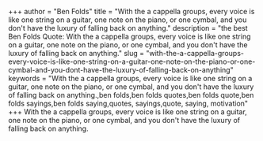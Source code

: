 +++
author = "Ben Folds"
title = "With the a cappella groups, every voice is like one string on a guitar, one note on the piano, or one cymbal, and you don't have the luxury of falling back on anything."
description = "the best Ben Folds Quote: With the a cappella groups, every voice is like one string on a guitar, one note on the piano, or one cymbal, and you don't have the luxury of falling back on anything."
slug = "with-the-a-cappella-groups-every-voice-is-like-one-string-on-a-guitar-one-note-on-the-piano-or-one-cymbal-and-you-dont-have-the-luxury-of-falling-back-on-anything"
keywords = "With the a cappella groups, every voice is like one string on a guitar, one note on the piano, or one cymbal, and you don't have the luxury of falling back on anything.,ben folds,ben folds quotes,ben folds quote,ben folds sayings,ben folds saying,quotes, sayings,quote, saying, motivation"
+++
With the a cappella groups, every voice is like one string on a guitar, one note on the piano, or one cymbal, and you don't have the luxury of falling back on anything.
